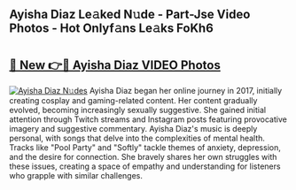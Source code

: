 ## Ayisha Diaz Le𝚊ked N𝚞de - Part-Jse Video Photos - Hot Onlyf𝚊ns Le𝚊ks FoKh6

# <h2><a href="http://ab61501.deff.icu/?id=Ayisha+Diaz">🔗 New 👉🔴 Ayisha Diaz VIDEO Photos</a></h2>

[![Ayisha Diaz N𝚞des](https://i.imgur.com/rIISA9y.gif)](http://ab61501.deff.icu/?id=Ayisha+Diaz)
Ayisha Diaz began her online journey in 2017, initially creating cosplay and gaming-related content. Her content gradually evolved, becoming increasingly sexually suggestive. She gained initial attention through Twitch streams and Instagram posts featuring provocative imagery and suggestive commentary. Ayisha Diaz's music is deeply personal, with songs that delve into the complexities of mental health. Tracks like "Pool Party" and "Softly" tackle themes of anxiety, depression, and the desire for connection. She bravely shares her own struggles with these issues, creating a space of empathy and understanding for listeners who grapple with similar challenges.
